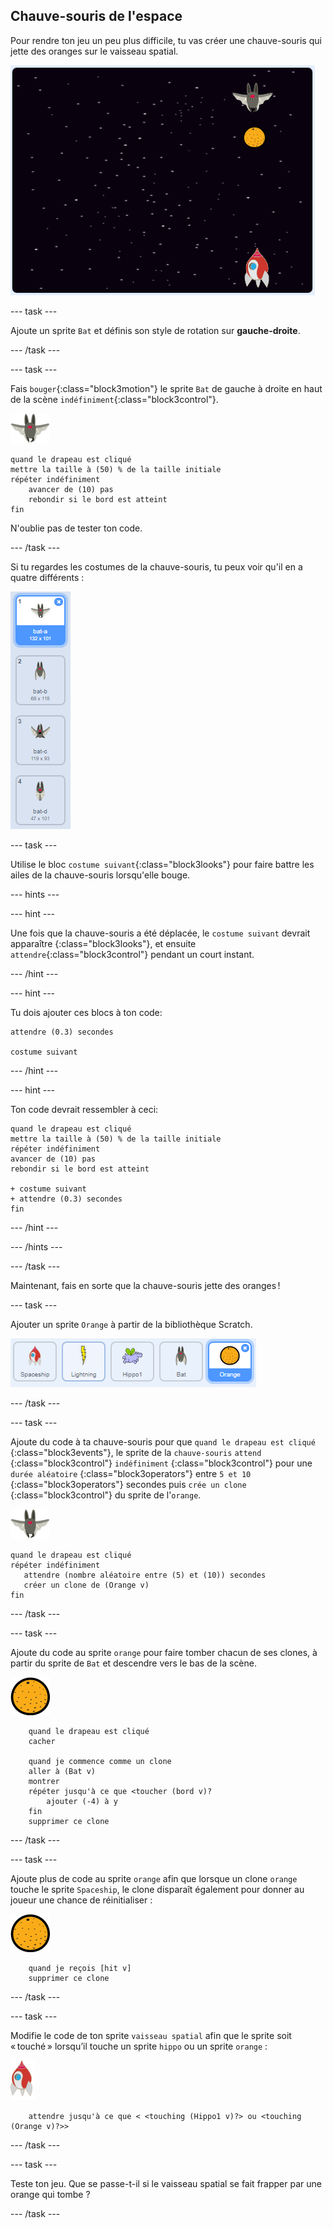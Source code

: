 ## Chauve-souris de l'espace

Pour rendre ton jeu un peu plus difficile, tu vas créer une chauve-souris qui jette des oranges sur le vaisseau spatial.

![une chauve-souris jetant une orange sur le vaisseau spatial](images/bat-oranges.png)

--- task ---

Ajoute un sprite `Bat` et définis son style de rotation sur **gauche-droite**.

--- /task ---

--- task ---

Fais `bouger`{:class="block3motion"} le sprite `Bat` de gauche à droite en haut de la scène `indéfiniment`{:class="block3control"}.

![sprite de chauve-souris](images/bat-sprite.png)

```blocks3
quand le drapeau est cliqué
mettre la taille à (50) % de la taille initiale
répéter indéfiniment
    avancer de (10) pas
    rebondir si le bord est atteint
fin
```

N'oublie pas de tester ton code.

--- /task ---

Si tu regardes les costumes de la chauve-souris, tu peux voir qu'il en a quatre différents :

![capture d'écran](images/invaders-bat-costume.png)

--- task ---

Utilise le bloc `costume suivant`{:class="block3looks"} pour faire battre les ailes de la chauve-souris lorsqu'elle bouge.

--- hints ---

--- hint ---

Une fois que la chauve-souris a été déplacée, le `costume suivant` devrait apparaître {:class="block3looks"}, et ensuite `attendre`{:class="block3control"} pendant un court instant.

--- /hint ---

--- hint ---

Tu dois ajouter ces blocs à ton code:

```blocks3
attendre (0.3) secondes

costume suivant
```

--- /hint ---

--- hint ---

Ton code devrait ressembler à ceci:

```blocks3
quand le drapeau est cliqué
mettre la taille à (50) % de la taille initiale
répéter indéfiniment
avancer de (10) pas
rebondir si le bord est atteint

+ costume suivant
+ attendre (0.3) secondes
fin
```

--- /hint ---

--- /hints ---

--- /task ---

Maintenant, fais en sorte que la chauve-souris jette des oranges !

--- task ---

Ajouter un sprite `Orange` à partir de la bibliothèque Scratch.

![capture d'écran](images/invaders-orange.png)

--- /task ---

--- task ---

Ajoute du code à ta chauve-souris pour que `quand le drapeau est cliqué` {:class="block3events"}, le sprite de la `chauve-souris` `attend` {:class="block3control"} `indéfiniment` {:class="block3control"} pour une `durée aléatoire` {:class="block3operators"} entre `5 et 10` {:class="block3operators"} secondes puis `crée un clone` {:class="block3control"} du sprite de l'`orange`.

![sprite de chauve-souris](images/bat-sprite.png)

```blocks3
quand le drapeau est cliqué
répéter indéfiniment
   attendre (nombre aléatoire entre (5) et (10)) secondes
   créer un clone de (Orange v)
fin
```

--- /task ---

--- task ---

Ajoute du code au sprite `orange` pour faire tomber chacun de ses clones, à partir du sprite de `Bat` et descendre vers le bas de la scène.

![sprite d´orange](images/orange-sprite.png)

```blocks3
    quand le drapeau est cliqué
    cacher

    quand je commence comme un clone
    aller à (Bat v)
    montrer
    répéter jusqu'à ce que <toucher (bord v)?
        ajouter (-4) à y
    fin
    supprimer ce clone
```

--- /task ---

--- task ---

Ajoute plus de code au sprite `orange` afin que lorsque un clone `orange` touche le sprite `Spaceship`, le clone disparaît également pour donner au joueur une chance de réinitialiser :

![sprite d´orange](images/orange-sprite.png)

```blocks3
    quand je reçois [hit v]
    supprimer ce clone
```

--- /task ---

--- task ---

Modifie le code de ton sprite `vaisseau spatial` afin que le sprite soit « touché » lorsqu’il touche un sprite `hippo` ou un sprite `orange` :

![sprite de roquette](images/rocket-sprite.png)

```blocks3
    attendre jusqu'à ce que < <touching (Hippo1 v)?> ou <touching (Orange v)?>>
```

--- /task ---

--- task ---

Teste ton jeu. Que se passe-t-il si le vaisseau spatial se fait frapper par une orange qui tombe ?

--- /task ---